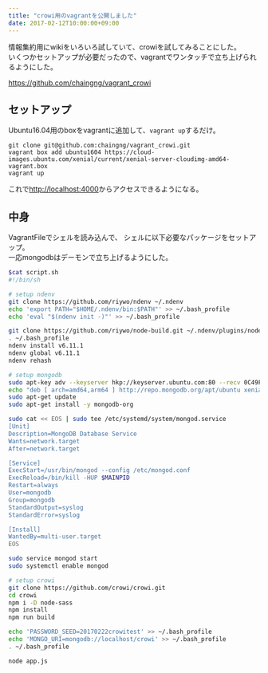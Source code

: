 ```yaml
---
title: "crowi用のvagrantを公開しました"
date: 2017-02-12T10:00:00+09:00
---
```


情報集約用にwikiをいろいろ試していて、crowiを試してみることにした。  
いくつかセットアップが必要だったので、vagrantでワンタッチで立ち上げられるようにした。

https://github.com/chaingng/vagrant_crowi

## セットアップ

Ubuntu16.04用のboxをvagrantに追加して、`vagrant up`するだけ。

```
git clone git@github.com:chaingng/vagrant_crowi.git
vagrant box add ubuntu1604 https://cloud-images.ubuntu.com/xenial/current/xenial-server-cloudimg-amd64-vagrant.box
vagrant up
```

これで[http://localhost:4000](http://localhost:4000)からアクセスできるようになる。

## 中身

VagrantFileでシェルを読み込んで、
シェルに以下必要なパッケージをセットアップ。  
一応mongodbはデーモンで立ち上げるようにした。

```bash
$cat script.sh
#!/bin/sh

# setup ndenv
git clone https://github.com/riywo/ndenv ~/.ndenv
echo 'export PATH="$HOME/.ndenv/bin:$PATH"' >> ~/.bash_profile
echo 'eval "$(ndenv init -)"' >> ~/.bash_profile

git clone https://github.com/riywo/node-build.git ~/.ndenv/plugins/node-build
. ~/.bash_profile
ndenv install v6.11.1
ndenv global v6.11.1
ndenv rehash

# setup mongodb
sudo apt-key adv --keyserver hkp://keyserver.ubuntu.com:80 --recv 0C49F3730359A14518585931BC711F9BA15703C6
echo "deb [ arch=amd64,arm64 ] http://repo.mongodb.org/apt/ubuntu xenial/mongodb-org/3.4 multiverse" | sudo tee /etc/apt/sources.list.d/mongodb-org-3.4.list
sudo apt-get update
sudo apt-get install -y mongodb-org

sudo cat << EOS | sudo tee /etc/systemd/system/mongod.service
[Unit]
Description=MongoDB Database Service
Wants=network.target
After=network.target

[Service]
ExecStart=/usr/bin/mongod --config /etc/mongod.conf
ExecReload=/bin/kill -HUP $MAINPID
Restart=always
User=mongodb
Group=mongodb
StandardOutput=syslog
StandardError=syslog

[Install]
WantedBy=multi-user.target
EOS

sudo service mongod start
sudo systemctl enable mongod

# setup crowi
git clone https://github.com/crowi/crowi.git
cd crowi
npm i -D node-sass
npm install
npm run build

echo 'PASSWORD_SEED=20170222crowitest' >> ~/.bash_profile
echo 'MONGO_URI=mongodb://localhost/crowi' >> ~/.bash_profile
. ~/.bash_profile

node app.js

```
